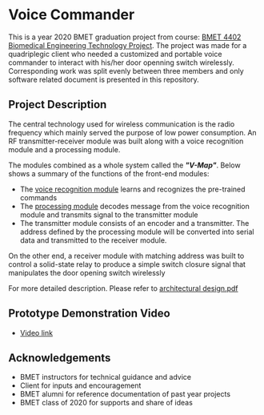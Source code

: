 # Voice Commander 
This is a year 2020 BMET graduation project from course: [BMET 4402 Biomedical Engineering Technology Project](https://www.bcit.ca/outlines/20201011965/).
The project was made for a quadriplegic client who needed a customized and portable voice commander to 
interact with his/her door openning switch wirelessly. Corresponding work was split evenly between
three members and only software related document is presented in this repository.

## Project Description
The central technology used for wireless communication is the radio frequency which mainly served the purpose of low power consumption.
An RF transmitter-receiver module was built along with a voice recognition module and a processing module. 

The modules combined as a whole system called the ***"V-Map"***. 
Below shows a summary of the functions of the front-end modules:

- The [voice recognition module](https://github.com/TimKong21/Voice-Commender-/tree/main/reference%20documents/voice%20recognition%20module) learns and recognizes the pre-trained commands
- The [processing module](https://github.com/TimKong21/Voice-Commender-/tree/main/reference%20documents/arduino%20interface) decodes message from the voice recognition module and transmits signal to the transmitter module
- The transmitter module consists of an encoder and a transmitter. The address defined by the processing module will be converted into serial data and transmitted to the receiver module.

On the other end, a receiver module with matching address was built to control a solid-state relay 
to produce a simple switch closure signal that manipulates the door opening switch wirelessly
 
For more detailed description. Please refer to [architectural design.pdf](https://github.com/TimKong21/Voice-Commender-/blob/main/architectural%20design.pdf)

## Prototype Demonstration Video
- [Video link](https://drive.google.com/file/d/1tcGMGNsbIss2OgflCIQ7D20ynAcGIDy3/view?usp=sharing)
## Acknowledgements
 - BMET instructors for technical guidance and advice
 - Client for inputs and encouragement
 - BMET alumni for reference documentation of past year projects
 - BMET class of 2020 for supports and share of ideas
  
